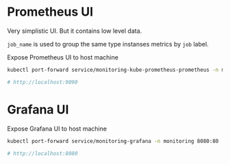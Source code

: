 # Prometheus UI

Very simplistic UI. But it contains low level data.

`job_name` is used to group the same type instanses metrics by `job` label.

Expose Prometheus UI to host machine
```bash
kubectl port-forward service/monitoring-kube-prometheus-prometheus -n monitoring 9090:9090

# http://localhost:9090
```

# Grafana UI

Expose Grafana UI to host machine
```bash
kubectl port-forward service/monitoring-grafana -n monitoring 8080:80

# http://localhost:8080
```
